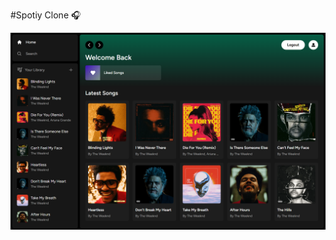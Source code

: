 #Spotiy Clone 🎧

![Hero Page Image](https://github.com/anav5704/spotify-clone/blob/main/docs/hero.png)

